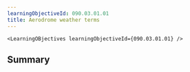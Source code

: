 ```yaml
---
learningObjectiveId: 090.03.01.01
title: Aerodrome weather terms
---
```


```tsx eval
<LearningOBjectives learningObjectiveId={090.03.01.01} />
```

## Summary

